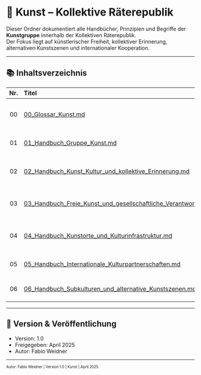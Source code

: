 <!--
Autor: Fabio Weidner
Version: 1.0
Sektion: Kunst
Veröffentlichung: April 2025
-->

# 🎨 Kunst – Kollektive Räterepublik

Dieser Ordner dokumentiert alle Handbücher, Prinzipien und Begriffe der **Kunstgruppe** innerhalb der Kollektiven Räterepublik.  
Der Fokus liegt auf künstlerischer Freiheit, kollektiver Erinnerung, alternativen Kunstszenen und internationaler Kooperation.

---

## 📚 Inhaltsverzeichnis

| Nr. | Titel | Beschreibung |
|:--:|:------|:-------------|
| 00 | [00_Glossar_Kunst.md](./00_Glossar_Kunst.md) | Zentrale Begriffe und Definitionen des Kunstbereichs |
| 01 | [01_Handbuch_Gruppe_Kunst.md](./01_Handbuch_Gruppe_Kunst.md) | Aufbau und Organisation der Kunstgruppe |
| 02 | [02_Handbuch_Kunst_Kultur_und_kollektive_Erinnerung.md](./02_Handbuch_Kunst_Kultur_und_kollektive_Erinnerung.md) | Künstlerische Verarbeitung kollektiver Erinnerung |
| 03 | [03_Handbuch_Freie_Kunst_und_gesellschaftliche_Verantwortung.md](./03_Handbuch_Freie_Kunst_und_gesellschaftliche_Verantwortung.md) | Freie Kunst und ihr gesellschaftlicher Einfluss |
| 04 | [04_Handbuch_Kunstorte_und_Kulturinfrastruktur.md](./04_Handbuch_Kunstorte_und_Kulturinfrastruktur.md) | Räume, Infrastruktur und öffentliche Zugänglichkeit |
| 05 | [05_Handbuch_Internationale_Kulturpartnerschaften.md](./05_Handbuch_Internationale_Kulturpartnerschaften.md) | Internationale Beziehungen im Kunstbereich |
| 06 | [06_Handbuch_Subkulturen_und_alternative_Kunstszenen.md](./06_Handbuch_Subkulturen_und_alternative_Kunstszenen.md) | Förderung und Anerkennung von Subkulturen |

---

## 🔖 Version & Veröffentlichung

- Version: 1.0  
- Freigegeben: April 2025  
- Autor: Fabio Weidner

---

<sub><sup>Autor: Fabio Weidner | Version 1.0 | Kunst | April 2025</sup></sub>
